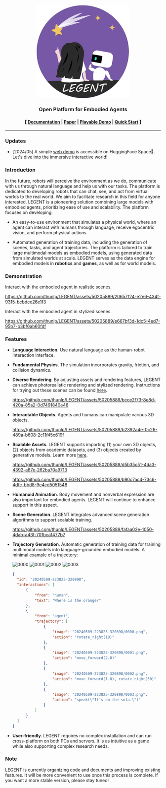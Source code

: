 <div align="center"><img src="misc/LEGENT-logo.webp" alt="LEGENT" width="300" height="300"/></div>
    
<h3 align="center">
    <p>Open Platform for Embodied Agents</p>
</h3>

<h4 align="center">
    <p>
    【
        <!-- <a href="https://github.com/thunlp/LEGENT/blob/main/docs/README.md">Documentation</a> | -->
        <a href="https://docs.legent.ai/">Documentation</a> |
        <a href="https://arxiv.org/pdf/2404.18243">Paper</a> |
        <a href="https://huggingface.co/spaces/LEGENT/LEGENT-basic-demo-Alpha">Playable Demo</a> |
        <a href="https://docs.legent.ai/blog/introduction">Quick Start</a>
    】
    </p>
</h4>

---

### Updates

* [2024/05] A simple [web demo](https://huggingface.co/spaces/LEGENT/LEGENT-basic-demo-Alpha) is accessible on HuggingFace Space🤗.
Let's dive into the immersive interactive world!

### Introduction

In the future, robots will perceive the environment as we do, communicate with us through natural language and help us with our tasks. The platform is dedicated to developing robots that can chat, see, and act from virtual worlds to the real world.
We aim to facilitate research in this field for anyone interested. LEGENT is a pioneering solution combining large models with embodied agents, prioritizing ease of use and scalability. The platform focuses on developing:

* An easy-to-use environment that simulates a physical world, where an agent can interact with humans through language, receive egocentric vision, and perform physical actions.

* Automated generation of training data, including the generation of scenes, tasks, and agent trajectories. The platform is tailored to train large multimodal models as embodied models, using generated data from simulated worlds at scale. LEGENT serves as the data engine for embodied models in **robotics** and **games**, as well as for world models.

### Demonstration

Interact with the embodied agent in realistic scenes.


<https://github.com/thunlp/LEGENT/assets/50205889/20657124-e2e6-434f-9315-bcbdce26e1f3>


Interact with the embodied agent in stylized scenes.


<https://github.com/thunlp/LEGENT/assets/50205889/e667bf3d-1dc5-4ed7-95b7-b3bf6ab60fdf>



### Features

* **Language Interaction**. Use natural language as the human-robot interaction interface.


* **Fundamental Physics**. The simulation incorporates gravity, friction, and collision dynamics.

* **Diverse Rendering**. By adjusting assets and rendering features, LEGENT can achieve photorealistic rendering and stylized rendering. 
Instructions for trying out these scenes can be found [here](https://docs.legent.ai/documentation/getting_started/play/#default-scenes).

  <https://github.com/thunlp/LEGENT/assets/50205889/bcce2f73-8e8d-420a-85a2-0d7491840e48>



* **Interactable Objects**. Agents and humans can manipulate various 3D objects.

  <https://github.com/thunlp/LEGENT/assets/50205889/b2392a4e-0c26-489a-b608-2c11f45c619f>
  
* **Scalable Assets**. LEGENT supports importing (1) your own 3D objects, (2) objects from academic datasets, and (3) objects created by generative models. Learn more [here](https://docs.legent.ai/documentation/data/object_assets/).

  <https://github.com/thunlp/LEGENT/assets/50205889/d5b35c51-4da3-4392-a87e-262ba70a9713>

  <https://github.com/thunlp/LEGENT/assets/50205889/b90c7ac4-73c6-4dfc-bbd8-9e4cd5051548>

* **Humanoid Animation**. Body movement and nonverbal expression are also important for embodied agents. LEGENT will continue to enhance support in this aspect.


* **Scene Generation**. LEGENT integrates advanced scene generation algorithms to support scalable training.

  <https://github.com/thunlp/LEGENT/assets/50205889/fafaa02e-1050-4dab-a43f-701bca1477b7>

* **Trajectory Generation**. Automatic generation of training data for training multimodal models into language-grounded embodied models. A minimal example of a trajectory:
  
  <img src="https://github.com/thunlp/LEGENT/assets/50205889/14a58d07-a28b-45c5-b5f8-323d0690d9cc" width="160" height="160" alt="0000">
  <img src="https://github.com/thunlp/LEGENT/assets/50205889/137bacc9-c144-4ab3-a3bf-97ac216ebac1" width="160" height="160" alt="0001">
  <img src="https://github.com/thunlp/LEGENT/assets/50205889/c0dd17d1-1b62-431d-8db3-96b9a90e8f60" width="160" height="160" alt="0002">
  <img src="https://github.com/thunlp/LEGENT/assets/50205889/1a2e20e0-6bd7-4ff4-873f-93e2eef551f5" width="160" height="160" alt="0003">

  ```json
  {
    "id": "20240509-223825-320898",
    "interactions": [
        {
            "from": "human",
            "text": "Where is the orange?"
        },
        {
            "from": "agent",
            "trajectory": [
                {
                    "image": "20240509-223825-320898/0000.png",
                    "action": "rotate_right(18)"
                },
                {
                    "image": "20240509-223825-320898/0001.png",
                    "action": "move_forward(2.0)"
                },
                {
                    "image": "20240509-223825-320898/0002.png",
                    "action": "move_forward(1.8), rotate_right(30)"
                },
                {
                    "image": "20240509-223825-320898/0003.png",
                    "action": "speak(\"It's on the sofa.\")"
                }
            ]
        }
    ]
  }
  ```

* **User-friendly**. LEGENT requires no complex installation and can run cross-platform on both PCs and servers. It is as intuitive as a game while also supporting complex research needs.

### Note

LEGENT is currently organizing code and documents and improving existing features. It will be more convenient to use once this process is complete. If you want a more stable version, please stay tuned!
